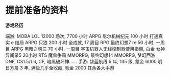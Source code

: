 # 提前准备的资料

**游戏经历**

端游:
MOBA LOL 12000 场次, 7700 小时
ARPG 尼尔机械纪元 100 小时 打通真实 e 结局
ARPG 只狼 200 小时 全成就, 17 周目
RPG 最终幻想7 re 50 小时, 一周目
ARPG 黑暗之魂三 70 小时, 一周目
宇宙机器人无线控制器使用指南, 白金
女神异闻录5 20小时
RTS 魔兽争霸
MMORPG, 最终幻想14
MMORPG, 梦幻西游
DNF, CS1.5/1.6, CF, 暗黑破坏神......
手游: 
碧蓝航线 5 年, 135 级, 氪金 6000
明日方舟 3 年, 满级几乎全收藏, 氪金 2000 
其余各大手游



